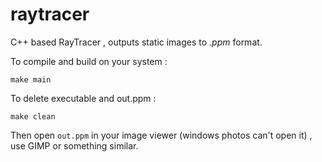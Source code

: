 # raytracer

C++ based RayTracer , outputs static images to *.ppm* format.

To compile and build on your system :

`make main`

To delete executable and out.ppm :

`make clean`

Then open `out.ppm` in your image viewer (windows photos can't open it) , use GIMP or something similar.
